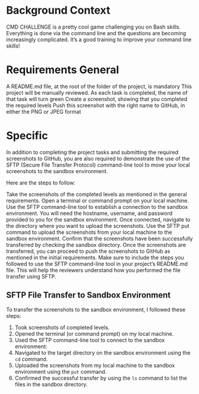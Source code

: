 
# Background Context
CMD CHALLENGE is a pretty cool game challenging you on Bash skills. Everything is done via the command line and the questions are becoming increasingly complicated. It’s a good training to improve your command line skills!


# Requirements General
A README.md file, at the root of the folder of the project, is mandatory
This project will be manually reviewed.
As each task is completed, the name of that task will turn green
Create a screenshot, showing that you completed the required levels
Push this screenshot with the right name to GitHub, in either the PNG or JPEG format
# Specific
In addition to completing the project tasks and submitting the required screenshots to GitHub, you are also required to demonstrate the use of the SFTP (Secure File Transfer Protocol) command-line tool to move your local screenshots to the sandbox environment.

Here are the steps to follow:

Take the screenshots of the completed levels as mentioned in the general requirements.
Open a terminal or command prompt on your local machine.
Use the SFTP command-line tool to establish a connection to the sandbox environment. You will need the hostname, username, and password provided to you for the sandbox environment.
Once connected, navigate to the directory where you want to upload the screenshots.
Use the SFTP put command to upload the screenshots from your local machine to the sandbox environment.
Confirm that the screenshots have been successfully transferred by checking the sandbox directory.
Once the screenshots are transferred, you can proceed to push the screenshots to GitHub as mentioned in the initial requirements.
Make sure to include the steps you followed to use the SFTP command-line tool in your project’s README.md file. This will help the reviewers understand how you performed the file transfer using SFTP.

## SFTP File Transfer to Sandbox Environment

To transfer the screenshots to the sandbox environment, I followed these steps:

1. Took screenshots of completed levels.
2. Opened the terminal (or command prompt) on my local machine.
3. Used the SFTP command-line tool to connect to the sandbox environment:
4. Navigated to the target directory on the sandbox environment using the `cd` command.
5. Uploaded the screenshots from my local machine to the sandbox environment using the `put` command.
6. Confirmed the successful transfer by using the `ls` command to list the files in the sandbox directory.
